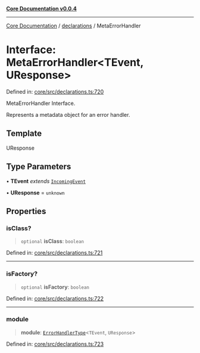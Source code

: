 [**Core Documentation v0.0.4**](../../README.md)

***

[Core Documentation](../../modules.md) / [declarations](../README.md) / MetaErrorHandler

# Interface: MetaErrorHandler\<TEvent, UResponse\>

Defined in: [core/src/declarations.ts:720](https://github.com/stonemjs/core/blob/4b1b931e44a5db2600109fa7ae2a8b532ed77730/src/declarations.ts#L720)

MetaErrorHandler Interface.

Represents a metadata object for an error handler.

## Template

UResponse

## Type Parameters

• **TEvent** *extends* [`IncomingEvent`](../../events/IncomingEvent/classes/IncomingEvent.md)

• **UResponse** = `unknown`

## Properties

### isClass?

> `optional` **isClass**: `boolean`

Defined in: [core/src/declarations.ts:721](https://github.com/stonemjs/core/blob/4b1b931e44a5db2600109fa7ae2a8b532ed77730/src/declarations.ts#L721)

***

### isFactory?

> `optional` **isFactory**: `boolean`

Defined in: [core/src/declarations.ts:722](https://github.com/stonemjs/core/blob/4b1b931e44a5db2600109fa7ae2a8b532ed77730/src/declarations.ts#L722)

***

### module

> **module**: [`ErrorHandlerType`](../type-aliases/ErrorHandlerType.md)\<`TEvent`, `UResponse`\>

Defined in: [core/src/declarations.ts:723](https://github.com/stonemjs/core/blob/4b1b931e44a5db2600109fa7ae2a8b532ed77730/src/declarations.ts#L723)
